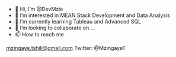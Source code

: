 - 👋 Hi, I’m @DevMzie
- 👀 I’m interested in MEAN Stack Development and Data Analysis
- 🌱 I’m currently learning Tableau and Advanced SQL
- 💞️ I’m looking to collaborate on ...
- 📫 How to reach me 

mzingaye.tshili@gmail.com
Twitter: @MzingayeT

<!---
DevMzie/DevMzie is a ✨ special ✨ repository because its `README.md` (this file) appears on your GitHub profile.
You can click the Preview link to take a look at your changes.
--->
